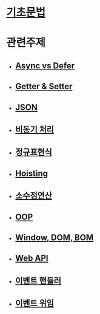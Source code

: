 # [기초문법](./grammar/grammar.md)

# 관련주제

   - ## [Async vs Defer](./Subject.md/async_defer.md)

   - ## [Getter & Setter](./Subject.md/getter_setter.md)

   - ## [JSON](./Subject.md/json.md)

   - ## [비동기 처리](./Subject.md/async_sync.md)

   - ## [정규표현식](./Subject.md/reg.md)

   - ## [Hoisting](./Subject.md/hoisting.md)

   - ## [소수점연산](./Subject.md/decimal.md)

   - ## [OOP](./Subject.md/oop.md)

   - ## [Window, DOM, BOM](./Subject.md/dom.md)

   - ## [Web API](./Subject.md/webapi.md)

   - ## [이벤트 핸들러](./Subject.md/listen.md)

   - ## [이벤트 위임](./Subject.md/delegate.md)


   





